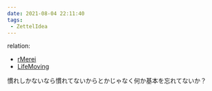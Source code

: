 ```yaml
---
date: 2021-08-04 22:11:40
tags:
 - ZettelIdea
---
```

relation:
 - [rMerei](../Novels/NovelClean/ナカリア/設定/登場人物/語録/銘礼録.md)
 - [LifeMoving](../Novels/NovelClean/LifeMoving.md)

慣れしかないなら慣れてないからとかじゃなく何か基本を忘れてないか？